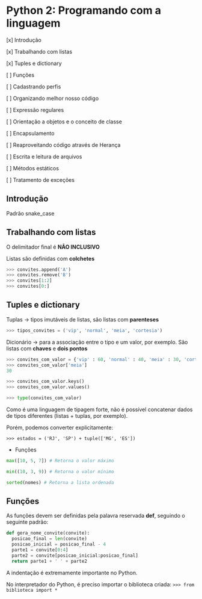 # Python 2: Programando com a linguagem

[x] Introdução

[x] Trabalhando com listas

[x] Tuples e dictionary

[ ] Funções

[ ] Cadastrando perfis

[ ] Organizando melhor nosso código

[ ] Expressão regulares

[ ] Orientação a objetos e o conceito de classe

[ ] Encapsulamento

[ ] Reaproveitando código através de Herança

[ ] Escrita e leitura de arquivos

[ ] Métodos estáticos

[ ] Tratamento de exceções

## Introdução

Padrão snake_case

## Trabalhando com listas

O delimitador final é **NÃO INCLUSIVO**

Listas são definidas com **colchetes**

```python
>>> convites.append('A')
>>> convites.remove('B')
>>> convites[1:2]
>>> convites[0:]
```

## Tuples e dictionary

Tuplas -> tipos imutáveis de listas, são listas com **parenteses**

```python
>>> tipos_convites = ('vip', 'normal', 'meia', 'cortesia')
```

Dicionário -> para a associação entre o tipo e um valor, por exemplo. São listas com **chaves** e **dois pontos**

```python
>>> convites_com_valor = {'vip' : 60, 'normal' : 40, 'meia' : 30, 'cortesia' : 0}
>>> convites_com_valor['meia']
30

>>> convites_com_valor.keys()
>>> convites_com_valor.values()

>>> type(convites_com_valor)
```

Como é uma linguagem de tipagem forte, não é possível concatenar dados de tipos diferentes (listas + tuplas, por exemplo). 

Porém, podemos converter explicitamente:

``>>> estados = ('RJ', 'SP') + tuple(['MG', 'ES'])``

- Funções

```python
max([10, 5, 7]) # Retorna o valor máximo

min((10, 3, 9)) # Retorna o valor mínimo

sorted(nomes) # Retorna a lista ordenada
```

## Funções

As funções devem ser definidas pela palavra reservada **def**, seguindo o seguinte padrão:

```python
def gera_nome_convite(convite):
  posicao_final = len(convite)
  posicao_inicial = posicao_final - 4
  parte1 = convite[0:4]
  parte2 = convite[posicao_inicial:posicao_final]
  return parte1 + ' ' + parte2
```

A indentação é extremamente importante no Python.

No interpretador do Python, é preciso importar o biblioteca criada:
``>>> from biblioteca import *``